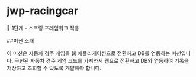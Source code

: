 # jwp-racingcar

🚀 1단계 - 스프링 프레임워크 적용

##미션 소개

이 미션은 자동차 경주 게임을 웹 애플리케이션으로 전환하고 DB를 연동하는 미션입니다.
구현된 자동차 경주 게임 코드를 가져와서 웹으로 전환하고 DB와 연동하여 기록을 저장하고 조회할 수 있도록 개발해야 합니다.

